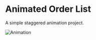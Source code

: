 # Animated Order List

A simple staggered animation project.

![Animation](https://imgur.com/a/QYzTEWJ)